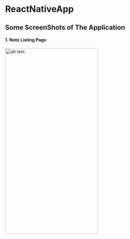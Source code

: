 # ReactNativeApp

## Some ScreenShots of The Application

#### 1. Note Listing Page
<img src="https://github.com/AlexLy1/ReactNativeApp/tree/master/AppScreenShots/note_listing.png" alt="alt text" width="300" height="600"> <br />
